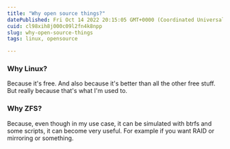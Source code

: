 ```yaml
---
title: "Why open source things?"
datePublished: Fri Oct 14 2022 20:15:05 GMT+0000 (Coordinated Universal Time)
cuid: cl98xih8j000c09l2fn4k8npp
slug: why-open-source-things
tags: linux, opensource

---
```


### Why Linux?
Because it's free.
And also because it's better than all the other free stuff.
But really because that's what I'm used to.

### Why ZFS?
Because, even though in my use case, it can be simulated with btrfs and some scripts, it can become very useful. For example if you want RAID or mirroring or something.